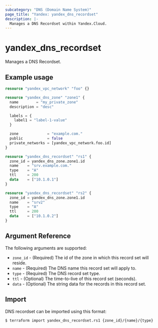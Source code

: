 ```yaml
---
subcategory: "DNS (Domain Name System)"
page_title: "Yandex: yandex_dns_recordset"
description: |-
  Manages a DNS Recordset within Yandex.Cloud.
---
```



# yandex_dns_recordset




Manages a DNS Recordset.

## Example usage

```terraform
resource "yandex_vpc_network" "foo" {}

resource "yandex_dns_zone" "zone1" {
  name        = "my_private_zone"
  description = "desc"

  labels = {
    label1 = "label-1-value"
  }

  zone             = "example.com."
  public           = false
  private_networks = [yandex_vpc_network.foo.id]
}

resource "yandex_dns_recordset" "rs1" {
  zone_id = yandex_dns_zone.zone1.id
  name    = "srv.example.com."
  type    = "A"
  ttl     = 200
  data    = ["10.1.0.1"]
}

resource "yandex_dns_recordset" "rs2" {
  zone_id = yandex_dns_zone.zone1.id
  name    = "srv2"
  type    = "A"
  ttl     = 200
  data    = ["10.1.0.2"]
}
```

## Argument Reference

The following arguments are supported:

* `zone_id` - (Required) The id of the zone in which this record set will reside.
* `name` - (Required) The DNS name this record set will apply to.
* `type` - (Required) The DNS record set type.
* `ttl` - (Optional) The time-to-live of this record set (seconds).
* `data` - (Optional) The string data for the records in this record set.

## Import

DNS recordset can be imported using this format:

```
$ terraform import yandex_dns_recordset.rs1 {zone_id}/{name}/{type}
```
